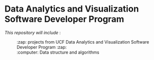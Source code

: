 # Data Analytics and Visualization Software Developer Program

*This repository will include* :
<dl>
<dd>:zap: projects from UCF Data Analytics and Visualization Software Developer Program :zap: </dd>
<dd> :computer: Data structure and algorithms</dd>
</dl>

